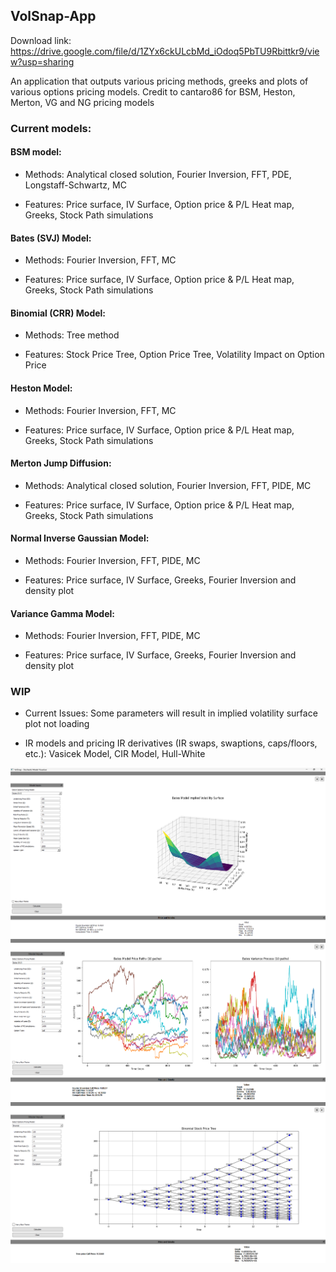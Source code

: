 ## VolSnap-App

Download link: https://drive.google.com/file/d/1ZYx6ckULcbMd_iOdoq5PbTU9Rbittkr9/view?usp=sharing

An application that outputs various pricing methods, greeks and plots of various options pricing models.
Credit to cantaro86 for BSM, Heston, Merton, VG and NG pricing models

### Current models:

#### BSM model: 

- Methods: Analytical closed solution, Fourier Inversion, FFT, PDE, Longstaff-Schwartz, MC 

- Features: Price surface, IV Surface, Option price & P/L Heat map, Greeks, Stock Path simulations

#### Bates (SVJ) Model:

- Methods:  Fourier Inversion, FFT, MC

- Features:  Price surface, IV Surface, Option price & P/L Heat map, Greeks, Stock Path simulations

#### Binomial (CRR) Model:

- Methods: Tree method

- Features: Stock Price Tree, Option Price Tree, Volatility Impact on Option Price 

#### Heston Model:

- Methods:  Fourier Inversion, FFT, MC

- Features: Price surface, IV Surface, Option price & P/L Heat map, Greeks, Stock Path simulations


#### Merton Jump Diffusion: 

- Methods: Analytical closed solution, Fourier Inversion, FFT, PIDE, MC 

- Features: Price surface, IV Surface, Option price & P/L Heat map, Greeks, Stock Path simulations

#### Normal Inverse Gaussian Model:

- Methods: Fourier Inversion, FFT, PIDE, MC

- Features: Price surface, IV Surface, Greeks, Fourier Inversion and density plot

#### Variance Gamma Model:

- Methods: Fourier Inversion, FFT, PIDE, MC

- Features: Price surface, IV Surface, Greeks, Fourier Inversion and density plot


### WIP
- Current Issues: Some parameters will result in implied volatility surface plot not loading

- IR models and pricing IR derivatives (IR swaps, swaptions, caps/floors, etc.): Vasicek Model, CIR Model, Hull-White 

![Alt Text](https://github.com/Etrannn/VolSnap-App/blob/main/Images/IV_surface.png)
![Alt Text](https://github.com/Etrannn/VolSnap-App/blob/main/Images/paths.png)
![Alt Text](https://github.com/Etrannn/VolSnap-App/blob/main/Images/tree.png)
